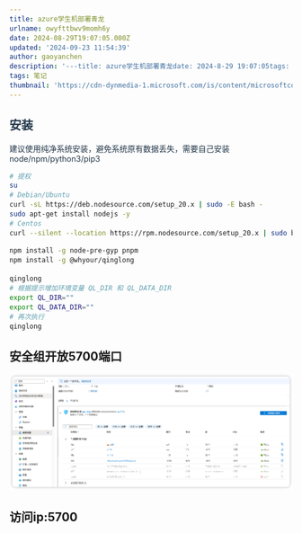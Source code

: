 ```yaml
---
title: azure学生机部署青龙
urlname: owyfttbwv9momh6y
date: 2024-08-29T19:07:05.000Z
updated: '2024-09-23 11:54:39'
author: gaoyanchen
description: '---title: azure学生机部署青龙date: 2024-8-29 19:07:05tags: "笔记"thumbnail: "https://cdn-dynmedia-1.microsoft.com/is/content/microsoftcorp/acom_social_icon_...'
tags: 笔记
thumbnail: 'https://cdn-dynmedia-1.microsoft.com/is/content/microsoftcorp/acom_social_icon_azure'
---
```

## <font style="color:rgb(33, 53, 71);">安装</font>
<font style="color:rgb(33, 53, 71);">建议使用纯净系统安装，避免系统原有数据丢失，需要自己安装 node/npm/python3/pip3</font>

```bash
# 提权
su
# Debian/Ubuntu
curl -sL https://deb.nodesource.com/setup_20.x | sudo -E bash -
sudo apt-get install nodejs -y
# Centos
curl --silent --location https://rpm.nodesource.com/setup_20.x | sudo bash
```

```bash
npm install -g node-pre-gyp pnpm
npm install -g @whyour/qinglong

qinglong
# 根据提示增加环境变量 QL_DIR 和 QL_DATA_DIR
export QL_DIR=""
export QL_DATA_DIR=""
# 再次执行
qinglong
```

## 安全组开放5700端口
![](https://raw.githubusercontent.com/gyc-12/images/master/a19846699b120158bcde2f3774213464.png)

## 访问ip:5700

